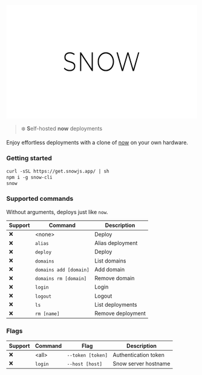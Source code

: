 <div align="center">
  <img height="300" src="./logo.svg">
</div>

> :snowflake: **S**elf-hosted **now** deployments 

Enjoy effortless deployments with a clone of [now](https://github.com/zeit/now-cli) on your own hardware.

### Getting started

```
curl -sSL https://get.snowjs.app/ | sh
npm i -g snow-cli
snow
```

### Supported commands

Without arguments, deploys just like `now`.

| Support | Command                | Description       |
|---------|------------------------|-------------------|
| :x:     | \<none\>               | Deploy            |
| :x:     | `alias`                | Alias deployment  |
| :x:     | `deploy`               | Deploy            |
| :x:     | `domains`              | List domains      |
| :x:     | `domains add [domain]` | Add domain        |
| :x:     | `domains rm [domain]`  | Remove domain     |
| :x:     | `login`                | Login             |
| :x:     | `logout`               | Logout            |
| :x:     | `ls`                   | List deployments  |
| :x:     | `rm [name]`            | Remove deployment |
### Flags

| Support | Command | Flag              | Description          |
|---------|---------|-------------------|----------------------|
| :x:     | \<all\> | `--token [token]` | Authentication token |
| :x:     | `login` | `--host [host]`   | Snow server hostname |